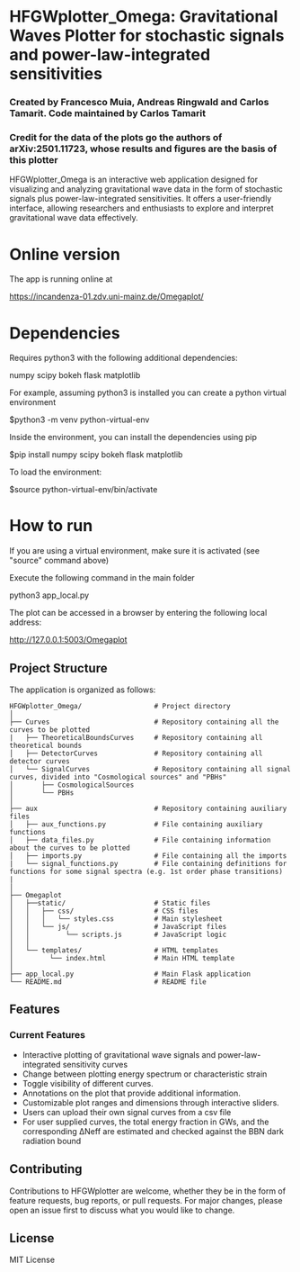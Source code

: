 # HFGWplotter_Omega: Gravitational Waves Plotter for stochastic signals and power-law-integrated sensitivities

### Created by Francesco Muia, Andreas Ringwald and Carlos Tamarit. Code maintained by Carlos Tamarit

### Credit for the data of the plots go the authors of arXiv:2501.11723, whose results and figures are the basis of this plotter

HFGWplotter_Omega is an interactive web application designed for visualizing and analyzing gravitational wave data in the form of stochastic signals plus power-law-integrated sensitivities. It offers a user-friendly interface, allowing researchers and enthusiasts to explore and interpret gravitational wave data effectively.

# Online version

The app is running online at 

https://incandenza-01.zdv.uni-mainz.de/Omegaplot/

# Dependencies

Requires python3 with the following additional dependencies:

numpy
scipy
bokeh
flask
matplotlib

For example, assuming python3 is installed you can create a python virtual environment

$python3 -m venv python-virtual-env

Inside the environment, you can install the dependencies using pip

$pip install numpy scipy bokeh flask matplotlib

To load the environment:

$source python-virtual-env/bin/activate


# How to run

If you are using a virtual environment, make sure it is activated (see "source" command above)

Execute the following command in the main folder

python3 app_local.py 

The plot can be accessed in a browser by entering the following local address:

http://127.0.0.1:5003/Omegaplot




## Project Structure

The application is organized as follows:

```
HFGWplotter_Omega/                  # Project directory
│
├── Curves                          # Repository containing all the curves to be plotted
|   ├── TheoreticalBoundsCurves     # Repository containing all theoretical bounds
│   ├── DetectorCurves              # Repository containing all detector curves
│   └── SignalCurves                # Repository containing all signal curves, divided into "Cosmological sources" and "PBHs"
│       ├── CosmologicalSources
│       └── PBHs
│
├── aux                             # Repository containing auxiliary files
│   ├── aux_functions.py            # File containing auxiliary functions
│   ├── data_files.py               # File containing information about the curves to be plotted
│   ├── imports.py                  # File containing all the imports
|   └── signal_functions.py         # File containing definitions for functions for some signal spectra (e.g. 1st order phase transitions)
|
│   
├── Omegaplot 
│   ├──static/                      # Static files
│   │   ├── css/                    # CSS files
│   │   │   └── styles.css          # Main stylesheet
│   │   └── js/                     # JavaScript files
│   │         └── scripts.js        # JavaScript logic
│   │ 
│   └── templates/                  # HTML templates
│         └── index.html            # Main HTML template
│
├── app_local.py                    # Main Flask application
└── README.md                       # README file
```

## Features

### Current Features

- Interactive plotting of gravitational wave signals and power-law-integrated sensitivity curves
- Change between plotting energy spectrum or characteristic strain
- Toggle visibility of different curves.
- Annotations on the plot that provide additional information.
- Customizable plot ranges and dimensions through interactive sliders.
- Users can upload their own signal curves from a csv file
- For user supplied curves, the total energy fraction in GWs, and the corresponding ΔNeff are estimated and checked against the BBN dark radiation bound



## Contributing

Contributions to HFGWplotter are welcome, whether they be in the form of feature requests, bug reports, or pull requests. For major changes, please open an issue first to discuss what you would like to change.

## License

MIT License

